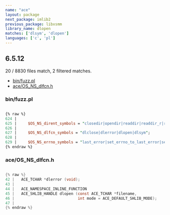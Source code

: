 ```yaml
---
name: "ace"
layout: package
next_package: imlib2
previous_package: libxsmm
library_name: dlopen
matches: ['dlsym', 'dlopen']
languages: ['c', 'pl']
---
```

## 6.5.12
20 / 8830 files match, 2 filtered matches.

 - [bin/fuzz.pl](#binfuzzpl)
 - [ace/OS_NS_dlfcn.h](#aceos_ns_dlfcnh)

### bin/fuzz.pl

```pl

{% raw %}
624 | 
625 |     $OS_NS_dirent_symbols = "closedir|opendir|readdir|readdir_r|rewinddir|scandir|alphasort|seekdir|telldir|opendir_emulation|scandir_emulation|closedir_emulation|readdir_emulation";
626 | 
627 |     $OS_NS_dlfcn_symbols = "dlclose|dlerror|dlopen|dlsym";
628 | 
629 |     $OS_NS_errno_symbols = "last_error|set_errno_to_last_error|set_errno_to_wsa_last_error";
{% endraw %}

```
### ace/OS_NS_dlfcn.h

```c

{% raw %}
42 |   ACE_TCHAR *dlerror (void);
43 | 
44 |   ACE_NAMESPACE_INLINE_FUNCTION
45 |   ACE_SHLIB_HANDLE dlopen (const ACE_TCHAR *filename,
46 |                            int mode = ACE_DEFAULT_SHLIB_MODE);
47 | 
{% endraw %}

```